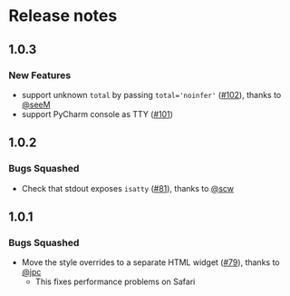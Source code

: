 # Release notes

<!-- do not remove -->

## 1.0.3

### New Features

- support unknown `total` by passing `total='noinfer'` ([#102](https://github.com/fastai/fastprogress/pull/102)), thanks to [@seeM](https://github.com/seeM)
- support PyCharm console as TTY ([#101](https://github.com/fastai/fastprogress/issues/101))


## 1.0.2

### Bugs Squashed

- Check that stdout exposes `isatty` ([#81](https://github.com/fastai/fastprogress/pull/81)), thanks to [@scw](https://github.com/scw)


## 1.0.1

### Bugs Squashed

- Move the style overrides to a separate HTML widget ([#79](https://github.com/fastai/fastprogress/pull/79)), thanks to [@jpc](https://github.com/jpc)
  - This fixes performance problems on Safari

